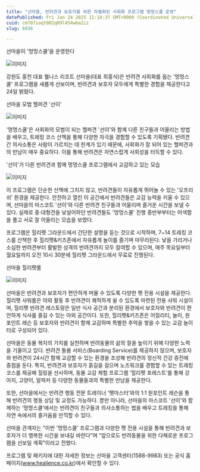 ```yaml
---
title: "선마을, 반려견과 보호자를 위한 차별화된 사회화 프로그램 멍멍스쿨 운영"
datePublished: Fri Jan 24 2025 11:14:37 GMT+0000 (Coordinated Universal Time)
cuid: cm707ioqt002q09l454wba2ii
slug: 6936

---
```



선마을이 '멍멍스쿨'을 운영한다

![이미지](https://cdn.hashnode.com/res/hashnode/image/upload/v1739261707150/5169a569-d063-4b55-a7fa-a7c6de2c3948.jpeg)

강원도 홍천 대표 웰니스 리조트 선마을(대표 최홍식)은 반려견 사회화를 돕는 '멍멍스쿨' 프로그램을 새롭게 선보이며, 반려견과 보호자 모두에게 특별한 경험을 제공한다고 24일 밝혔다.

선마을 모범 헬퍼견 '선이'

![이미지](https://cdn.hashnode.com/res/hashnode/image/upload/v1739261709123/3e675c87-7821-4d89-aa33-dcddd5138976.jpeg)

'멍멍스쿨'은 사회화의 모범이 되는 헬퍼견 '선이'와 함께 다른 친구들과 어울리는 방법을 배우고, 트레킹 코스 산책을 통해 다양한 자극을 경험할 수 있도록 기획됐다. 반려견 간 의사소통은 사람이 가르치는 데 한계가 있기 때문에, 사회화가 잘 되어 있는 헬퍼견과의 만남이 매우 중요하다. 이를 통해 반려견은 자연스럽게 사회성을 터득할 수 있다.

'선이'가 다른 반려견과 함께 멍멍스쿨 프로그램에서 교감하고 있는 모습

![이미지](https://cdn.hashnode.com/res/hashnode/image/upload/v1739261711380/d2f8e69a-0ff8-4b3e-91ec-fda4e036b800.jpeg)

이 프로그램은 단순한 산책에 그치지 않고, 반려견들이 자유롭게 뛰어놀 수 있는 '오프리쉬' 환경을 제공한다. 안전하고 열린 이 공간에서 반려견들은 교감 능력을 키울 수 있으며, 선마을의 마스코트 '선이'와 다른 반려견 친구들과 어울리며 즐거운 시간을 보낼 수 있다. 실제로 중·대형견을 낯설어하던 반려견들도 '멍멍스쿨' 진행 중반부부터는 어색함을 풀고 서로 잘 어울리는 모습을 보였다.

프로그램은 힐리펫 그라운드에서 간단한 설명을 듣는 것으로 시작하며, 7~14 트레킹 코스를 산책한 후 힐리펫&키즈존에서 자유롭게 놀이를 즐기며 마무리된다. 낯을 가리거나 소심한 반려견부터 활발한 성격의 반려견까지 모두 참여할 수 있으며, 매주 목요일부터 월요일까지 오전 10시 30분에 힐리펫 그라운드에서 무료로 진행된다.

선마을 힐리펫룸

![이미지](https://cdn.hashnode.com/res/hashnode/image/upload/v1739261713786/3b460843-0668-4e5c-a3c0-144bf73f0c68.jpeg)

선마을은 반려견과 보호자가 편안하게 머물 수 있도록 다양한 펫 전용 시설을 제공한다. 힐리펫 샤워룸은 야외 활동 후 반려견이 쾌적하게 쉴 수 있도록 마련된 전용 샤워 시설이며, 힐리펫 반려견 레스토랑은 일반 식사 공간과 분리된 환경에서 보호자와 반려견이 편안하게 식사를 즐길 수 있는 야외 공간이다. 또한, 힐리펫&키즈존은 어질리티, 놀이, 원포인트 레슨 등 보호자와 반려견이 함께 교감하며 특별한 추억을 쌓을 수 있는 교감 놀이터로 구성되어 있다.

선마을은 동물 복지의 가치를 실천하며 반려동물의 삶의 질을 높이기 위해 다양한 노력을 기울이고 있다. 반려견 돌봄 서비스(Boarding Service)를 제공하지 않으며, 보호자와 반려견이 24시간 함께 교감할 수 있는 환경을 조성해 반려견의 정신적 건강 증진에 중점을 둔다. 특히, 반려견과 보호자가 흙길을 걸으며 노즈워크를 경험할 수 있는 트레킹 코스를 제공해 힐링을 선사하며, 동물 교감 체험 프로그램 ‘힐리펫 포레스트’를 통해 강아지, 고양이, 알파카 등 다양한 동물들과의 특별한 만남을 제공한다.

또한, 선마을에서는 반려견 행동 전문 트레이너 '펫마스터'와의 1:1 원포인트 레슨을 통해 반려견의 행동 상담 및 교정도 가능하다. 뿐만 아니라, 선마을의 마스코트 '선이'와 함께하는 ‘멍멍스쿨’에서는 반려견이 친구들과 의사소통하는 법을 배우고 트레킹을 통해 자연 속에서의 즐거움을 만끽할 수 있다.

선마을 관계자는 "이번 '멍멍스쿨' 프로그램과 다양한 펫 전용 시설을 통해 반려견과 보호자가 더 행복한 시간을 보내길 바란다”며 “앞으로도 반려동물을 위한 다채로운 프로그램을 선보일 계획"이라고 전했다.

프로그램 및 패키지에 대한 자세한 정보는 선마을 고객센터(1588-9983) 또는 공식 홈페이지(www.healience.co.kr)에서 확인할 수 있다.